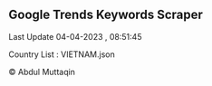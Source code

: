 

## Google Trends Keywords Scraper 
 
Last Update 04-04-2023 , 08:51:45

Country List :
VIETNAM.json



© Abdul Muttaqin 
